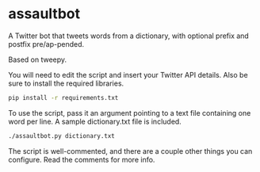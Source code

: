# assaultbot
A Twitter bot that tweets words from a dictionary, with optional prefix and postfix pre/ap-pended.

Based on tweepy.

You will need to edit the script and insert your Twitter API details. Also be sure to install the required libraries.

```bash
pip install -r requirements.txt
```

To use the script, pass it an argument pointing to a text file containing one word per line. A sample dictionary.txt file is included.

```bash
./assaultbot.py dictionary.txt
```

The script is well-commented, and there are a couple other things you can configure. Read the comments for more info.
